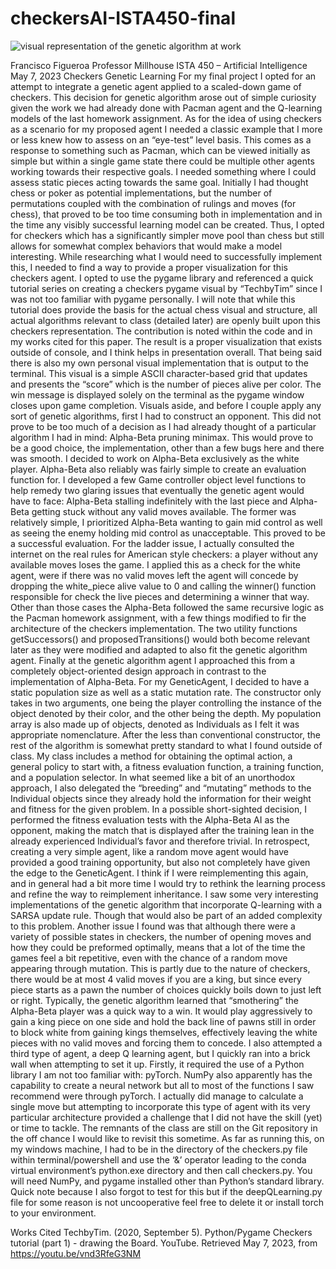 # checkersAI-ISTA450-final

![visual representation of the genetic algorithm at work](https://media.giphy.com/media/v1.Y2lkPTc5MGI3NjExMjIzOTllZGFjNzA5YTc2MmVhM2M0Y2RkMTA3ZmRmMTJlNjhlYmY3NCZlcD12MV9pbnRlcm5hbF9naWZzX2dpZklkJmN0PWc/MNiJgUZPXgTl0dSNhR/giphy.gif)


Francisco Figueroa
Professor Millhouse
ISTA 450 – Artificial Intelligence
May 7, 2023
                                                                    Checkers Genetic Learning
    For my final project I opted for an attempt to integrate a genetic agent applied to a scaled-down game of checkers. This decision for genetic algorithm arose out of simple curiosity given the work we had already done with Pacman agent and the Q-learning models of the last homework assignment. As for the idea of using checkers as a scenario for my proposed agent I needed a classic example that I more or less knew how to assess on an “eye-test” level basis. This comes as a response to something such as Pacman, which can be viewed initially as simple but within a single game state there could be multiple other agents working towards their respective goals. I needed something where I could assess static pieces acting towards the same goal. Initially I had thought chess or poker as potential implementations, but the number of permutations coupled with the combination of rulings and moves (for chess), that proved to be too time consuming both in implementation and in the time any visibly successful learning model can be created. Thus, I opted for checkers which has a significantly simpler move pool than chess but still allows for somewhat complex behaviors that would make a model interesting.
    While researching what I would need to successfully implement this, I needed to find a way to provide a proper visualization for this checkers agent. I opted to use the pygame library and referenced a quick tutorial series on creating a checkers pygame visual by “TechbyTim” since I was not too familiar with pygame personally. I will note that while this tutorial does provide the basis for the actual chess visual and structure, all actual algorithms relevant to class (detailed later) are openly built upon this checkers representation. The contribution is noted within the code and in my works cited for this paper. The result is a proper visualization that exists outside of console, and I think helps in presentation overall. That being said there is also my own personal visual implementation that is output to the terminal. This visual is a simple ASCII character-based grid that updates and presents the “score” which is the number of pieces alive per color. The win message is displayed solely on the terminal as the pygame window closes upon game completion.
Visuals aside, and before I couple apply any sort of genetic algorithms, first I had to construct an opponent. This did not prove to be too much of a decision as I had already thought of a particular algorithm I had in mind: Alpha-Beta pruning minimax. This would prove to be a good choice, the implementation, other than a few bugs here and there was smooth. I decided to work on Alpha-Beta exclusively as the white player. Alpha-Beta also reliably was fairly simple to create an evaluation function for. I developed a few Game controller object level functions to help remedy two glaring issues that eventually the genetic agent would have to face: Alpha-Beta stalling indefinitely with the last piece and Alpha-Beta getting stuck without any valid moves available. The former was relatively simple, I prioritized Alpha-Beta wanting to gain mid control as well as seeing the enemy holding mid control as unacceptable. This proved to be a successful evaluation. For the ladder issue, I actually consulted the internet on the real rules for American style checkers: a player without any available moves loses the game. I applied this as a check for the white agent, were if there was no valid moves left the agent will concede by dropping the white_piece alive value to 0 and calling the winner() function responsible for check the live pieces and determining a winner that way. Other than those cases the Alpha-Beta followed the same recursive logic as the Pacman homework assignment, with a few things modified to fir the architecture of the checkers implementation. The two utility functions getSuccessors() and proposedTransitions() would both become relevant later as they were modified and adapted to also fit the genetic algorithm agent.
    Finally at the genetic algorithm agent I approached this from a completely object-oriented design approach in contrast to the implementation of Alpha-Beta. For my GeneticAgent, I decided to have a static population size as well as a static mutation rate. The constructor only takes in two arguments, one being the player controlling the instance of the object denoted by their color, and the other being the depth. My population array is also made up of objects, denoted as Individuals as I felt it was appropriate nomenclature. After the less than conventional constructor, the rest of the algorithm is somewhat pretty standard to what I found outside of
class. My class includes a method for obtaining the optimal action, a general policy to start with, a fitness evaluation function, a training function, and a population selector. In what seemed like a bit of an unorthodox approach, I also delegated the “breeding” and “mutating” methods to the Individual objects since they already hold the information for their weight and fitness for the given problem.
    In a possible short-sighted decision, I performed the fitness evaluation tests with the Alpha-Beta AI as the opponent, making the match that is displayed after the training lean in the already experienced Individual’s favor and therefore trivial. In retrospect, creating a very simple agent, like a random move agent would have provided a good training opportunity, but also not completely have given the edge to the GeneticAgent. I think if I were reimplementing this again, and in general had a bit more time I would try to rethink the learning process and refine the way to reimplement inheritance. I saw some very interesting implementations of the genetic algorithm that incorporate Q-learning with a SARSA update rule. Though that would also be part of an added complexity to this problem. Another issue I found was that although there were a variety of possible states in checkers, the number of opening moves and how they could be preformed optimally, means that a lot of the time the games feel a bit repetitive, even with the chance of a random move appearing through mutation. This is partly due to the nature of checkers, there would be at most 4 valid moves if you are a king, but since every piece starts as a pawn the number of choices quickly boils down to just left or right. Typically, the genetic algorithm learned that “smothering” the Alpha-Beta player was a quick way to a win. It would play aggressively to gain a king piece on one side and hold the back line of pawns still in order to block white from gaining kings themselves, effectively leaving the white pieces with no valid moves and forcing them to concede.
    I also attempted a third type of agent, a deep Q learning agent, but I quickly ran into a brick wall when attempting to set it up. Firstly, it required the use of a Python library I am not too familiar with: pyTorch. NumPy also apparently has the capability to create a neural network but all to most of the functions I saw recommend were through pyTorch. I actually did manage to calculate a single move but attempting to incorporate this type of agent with its very particular architecture provided a challenge that I did not have the skill (yet) or time to tackle. The remnants of the class are still on the Git repository in the off chance I would like to revisit this sometime.
    As far as running this, on my windows machine, I had to be in the directory of the checkers.py file within terminal/powershell and use the ‘&’ operator leading to the conda virtual environment’s python.exe directory and then call checkers.py. You will need NumPy, and pygame installed other than Python’s standard library. Quick note because I also forgot to test for
this but if the deepQLearning.py file for some reason is not uncooperative feel free to delete it or install torch to your environment.


Works Cited TechbyTim. (2020, September 5). Python/Pygame Checkers tutorial (part 1) - drawing the Board. YouTube. Retrieved May 7, 2023, from https://youtu.be/vnd3RfeG3NM

